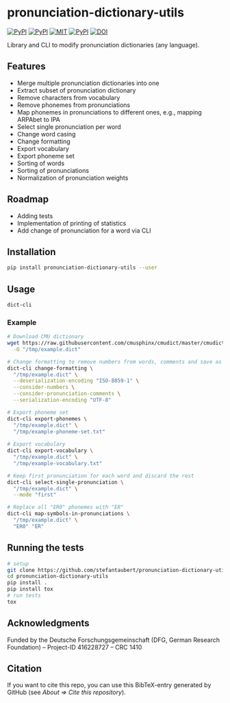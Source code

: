 # pronunciation-dictionary-utils

[![PyPI](https://img.shields.io/pypi/v/pronunciation-dictionary-utils.svg)](https://pypi.python.org/pypi/pronunciation-dictionary-utils)
[![PyPI](https://img.shields.io/pypi/pyversions/pronunciation-dictionary-utils.svg)](https://pypi.python.org/pypi/pronunciation-dictionary-utils)
[![MIT](https://img.shields.io/github/license/stefantaubert/pronunciation-dictionary-utils.svg)](LICENSE)
[![PyPI](https://img.shields.io/github/commits-since/stefantaubert/pronunciation-dictionary-utils/latest/master.svg)](https://pypi.python.org/pypi/pronunciation-dictionary-utils)
[![DOI](https://zenodo.org/badge/DOI/10.5281/zenodo.7129883.svg)](https://doi.org/10.5281/zenodo.7129883)

Library and CLI to modify pronunciation dictionaries (any language).

## Features

- Merge multiple pronunciation dictionaries into one
- Extract subset of pronunciation dictionary
- Remove characters from vocabulary
- Remove phonemes from pronunciations
- Map phonemes in pronunciations to different ones, e.g., mapping ARPAbet to IPA
- Select single pronunciation per word
- Change word casing
- Change formatting
- Export vocabulary
- Export phoneme set
- Sorting of words
- Sorting of pronunciations
- Normalization of pronunciation weights

## Roadmap

- Adding tests
- Implementation of printing of statistics
- Add change of pronunciation for a word via CLI

## Installation

```sh
pip install pronunciation-dictionary-utils --user
```

## Usage

```sh
dict-cli
```

### Example

```sh
# Download CMU dictionary
wget https://raw.githubusercontent.com/cmusphinx/cmudict/master/cmudict.dict \
  -O "/tmp/example.dict"

# Change formatting to remove numbers from words, comments and save as UTF-8
dict-cli change-formatting \
  "/tmp/example.dict" \
  --deserialization-encoding "ISO-8859-1" \
  --consider-numbers \
  --consider-pronunciation-comments \
  --serialization-encoding "UTF-8"

# Export phoneme set
dict-cli export-phonemes \
  "/tmp/example.dict" \
  "/tmp/example-phoneme-set.txt"
  
# Export vocabulary
dict-cli export-vocabulary \
  "/tmp/example.dict" \
  "/tmp/example-vocabulary.txt"

# Keep first pronunciation for each word and discard the rest
dict-cli select-single-pronunciation \
  "/tmp/example.dict" \
  --mode "first"

# Replace all "ER0" phonemes with "ER"
dict-cli map-symbols-in-pronunciations \
  "/tmp/example.dict" \
  "ER0" "ER"
```

## Running the tests

```sh
# setup
git clone https://github.com/stefantaubert/pronunciation-dictionary-utils.git
cd pronunciation-dictionary-utils
pip install .
pip install tox
# run tests
tox
```

## Acknowledgments

Funded by the Deutsche Forschungsgemeinschaft (DFG, German Research Foundation) – Project-ID 416228727 – CRC 1410

## Citation

If you want to cite this repo, you can use this BibTeX-entry generated by GitHub (see *About => Cite this repository*).
